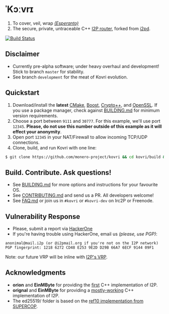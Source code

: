 # **ˈKɔːvrɪ**

1. To cover, veil, wrap *[(Esperanto)](https://en.wikipedia.org/wiki/Esperanto)*
2. The secure, private, untraceable C++ [I2P router](https://geti2p.net), forked from [i2pd](https://github.com/PurpleI2P/i2pd/tree/master).

[![Build Status](https://travis-ci.org/monero-project/kovri.svg?branch=master)](https://travis-ci.org/monero-project/kovri)

## Disclaimer
- Currently pre-alpha software; under heavy overhaul and development! Stick to branch ```master``` for stability.
- See branch ```development``` for the meat of Kovri evolution.

## Quickstart
1. Download/install the **latest** [CMake](https://cmake.org/), [Boost](http://www.boost.org/), [Crypto++](https://cryptopp.com/#download), and [OpenSSL](https://www.openssl.org/source/). If you use a package manager, check against [BUILDING.md](https://github.com/monero-project/kovri/blob/master/BUILDING.md) for minimum version requirements.
1. Choose a port between ```9111``` and ```30777```. For this example,  we'll use port ```12345```. **Please, do not use this number outside of this example as it will effect your anonymity**.
2. Open port ```12345``` in your NAT/Firewall to allow incoming TCP/UDP connections.
3. Clone, build, and run Kovri with one line:
```bash
$ git clone https://github.com/monero-project/kovri && cd kovri/build && cmake ../ && make && ./kovri --port 12345
```

## Build. Contribute. Ask questions!
- See [BUILDING.md](https://github.com/monero-project/kovri/blob/master/BUILDING.md) for more options and instructions for your favourite OS.
- See [CONTRIBUTING.md](https://github.com/monero-project/kovri/blob/master/CONTRIBUTING.md) and send us a PR. All developers welcome!
- See [FAQ.md](https://github.com/monero-project/kovri/blob/master/FAQ.md) or join us in ```#kovri``` or ```#kovri-dev``` on Irc2P or Freenode.

## Vulnerability Response
- Please, submit a report via [HackerOne](https://hackerone.com/kovri)
- If you're having trouble using HackerOne, email us *(please, use PGP)*:
```
anonimal@mail.i2p (or @i2pmail.org if you're not on the I2P network)
PGP fingerprint: 1218 6272 CD48 E253 9E2D D29B 66A7 6ECF 9144 09F1
```
Note: our future VRP will be inline with [I2P's VRP](https://trac.i2p2.de/ticket/1119).

## Acknowledgments
- **orion** and **EinMByte** for providing the [first](http://git.repo.i2p.xyz/w/i2pcpp.git) C++ implementation of I2P.
- **orignal** and **EinMByte** for providing a [mostly-working](https://github.com/PurpleI2P/i2pd/issues) C++ implementation of I2P.
- The ed25519/ folder is based on the [ref10 implementation from SUPERCOP](http://bench.cr.yp.to/supercop.html).
